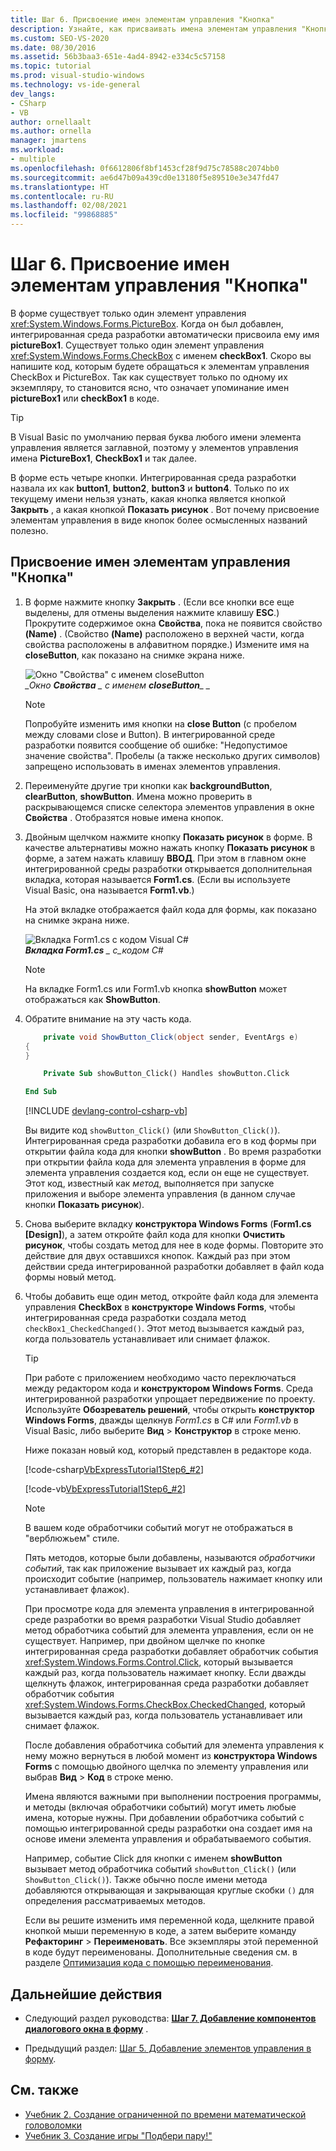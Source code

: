 ```yaml
---
title: Шаг 6. Присвоение имен элементам управления "Кнопка"
description: Узнайте, как присваивать имена элементам управления "Кнопка".
ms.custom: SEO-VS-2020
ms.date: 08/30/2016
ms.assetid: 56b3baa3-651e-4ad4-8942-e334c5c57158
ms.topic: tutorial
ms.prod: visual-studio-windows
ms.technology: vs-ide-general
dev_langs:
- CSharp
- VB
author: ornellaalt
ms.author: ornella
manager: jmartens
ms.workload:
- multiple
ms.openlocfilehash: 0f6612806f8bf1453cf28f9d75c78588c2074bb0
ms.sourcegitcommit: ae6d47b09a439cd0e13180f5e89510e3e347fd47
ms.translationtype: HT
ms.contentlocale: ru-RU
ms.lasthandoff: 02/08/2021
ms.locfileid: "99868885"
---
```

# <a name="step-6-name-your-button-controls"></a>Шаг 6. Присвоение имен элементам управления "Кнопка"

В форме существует только один элемент управления <xref:System.Windows.Forms.PictureBox>. Когда он был добавлен, интегрированная среда разработки автоматически присвоила ему имя **pictureBox1**. Существует только один элемент управления <xref:System.Windows.Forms.CheckBox> с именем **checkBox1**. Скоро вы напишите код, которым будете обращаться к элементам управления CheckBox и PictureBox. Так как существует только по одному их экземпляру, то становится ясно, что означает упоминание имен **pictureBox1** или **checkBox1** в коде.

> [!TIP]
> В Visual Basic по умолчанию первая буква любого имени элемента управления является заглавной, поэтому у элементов управления имена **PictureBox1**, **CheckBox1** и так далее.

В форме есть четыре кнопки. Интегрированная среда разработки назвала их как **button1**, **button2**, **button3** и **button4**. Только по их текущему имени нельзя узнать, какая кнопка является кнопкой **Закрыть** , а какая кнопкой **Показать рисунок** . Вот почему присвоение элементам управления в виде кнопок более осмысленных названий полезно.

## <a name="to-name-your-button-controls"></a>Присвоение имен элементам управления "Кнопка"

1. В форме нажмите кнопку **Закрыть** . (Если все кнопки все еще выделены, для отмены выделения нажмите клавишу **ESC**.) Прокрутите содержимое окна **Свойства**, пока не появится свойство **(Name)** . (Свойство **(Name)** расположено в верхней части, когда свойства расположены в алфавитном порядке.) Измените имя на **closeButton**, как показано на снимке экрана ниже.

    ![Окно "Свойства" с именем closeButton](../ide/media/express_setnameproperty.png)<br>*_Окно **Свойства** _ с именем* ***closeButton**_ _*

    > [!NOTE]
    > Попробуйте изменить имя кнопки на **close Button** (с пробелом между словами close и Button). В интегрированной среде разработки появится сообщение об ошибке: "Недопустимое значение свойства". Пробелы (а также несколько других символов) запрещено использовать в именах элементов управления.

1. Переименуйте другие три кнопки как **backgroundButton**, **clearButton**, **showButton**.
Имена можно проверить в раскрывающемся списке селектора элементов управления в окне **Свойства** . Отобразятся новые имена кнопок.

1. Двойным щелчком нажмите кнопку **Показать рисунок** в форме. В качестве альтернативы можно нажать кнопку **Показать рисунок** в форме, а затем нажать клавишу **ВВОД**. При этом в главном окне интегрированной среды разработки открывается дополнительная вкладка, которая называется **Form1.cs**. (Если вы используете Visual Basic, она называется **Form1.vb**.)

   На этой вкладке отображается файл кода для формы, как показано на снимке экрана ниже.

    ![Вкладка Form1.cs с кодом Visual C#](../ide/media/express_showbuttoncode.png)<br>
***Вкладка Form1.cs** _ с_кодом C#*

    > [!NOTE]
    > На вкладке Form1.cs или Form1.vb кнопка **showButton** может отображаться как **ShowButton**.

1. Обратите внимание на эту часть кода.

    ```csharp
        private void ShowButton_Click(object sender, EventArgs e)
    {
    }
    ```

    ```vb
        Private Sub showButton_Click() Handles showButton.Click

    End Sub
    ```

   [!INCLUDE [devlang-control-csharp-vb](./includes/devlang-control-csharp-vb.md)]

   Вы видите код `showButton_Click()` (или `ShowButton_Click()`). Интегрированная среда разработки добавила его в код формы при открытии файла кода для кнопки **showButton** . Во время разработки при открытии файла кода для элемента управления в форме для элемента управления создается код, если он еще не существует. Этот код, известный как *метод*, выполняется при запуске приложения и выборе элемента управления (в данном случае кнопки **Показать рисунок**).

1. Снова выберите вкладку **конструктора Windows Forms** (**Form1.cs [Design]**), а затем откройте файл кода для кнопки **Очистить рисунок**, чтобы создать метод для нее в коде формы. Повторите это действие для двух оставшихся кнопок. Каждый раз при этом действии среда интегрированной разработки добавляет в файл кода формы новый метод.

1. Чтобы добавить еще один метод, откройте файл кода для элемента управления **CheckBox** в **конструкторе Windows Forms**, чтобы интегрированная среда разработки создала метод `checkBox1_CheckedChanged()`. Этот метод вызывается каждый раз, когда пользователь устанавливает или снимает флажок.

   > [!TIP]
   > При работе с приложением необходимо часто переключаться между редактором кода и **конструктором Windows Forms**. Среда интегрированной разработки упрощает передвижение по проекту. Используйте **Обозреватель решений**, чтобы открыть **конструктор Windows Forms**, дважды щелкнув *Form1.cs* в C# или *Form1.vb* в Visual Basic, либо выберите **Вид** > **Конструктор** в строке меню.

    Ниже показан новый код, который представлен в редакторе кода.

    [!code-csharp[VbExpressTutorial1Step6_#2](../ide/codesnippet/CSharp/step-6-name-your-button-controls_2.cs)]

    [!code-vb[VbExpressTutorial1Step6_#2](../ide/codesnippet/VisualBasic/step-6-name-your-button-controls_2.vb)]

    > [!NOTE]
    > В вашем коде обработчики событий могут не отображаться в "верблюжьем" стиле.

    Пять методов, которые были добавлены, называются *обработчики событий*, так как приложение вызывает их каждый раз, когда происходит событие (например, пользователь нажимает кнопку или устанавливает флажок).

    При просмотре кода для элемента управления в интегрированной среде разработки во время разработки Visual Studio добавляет метод обработчика событий для элемента управления, если он не существует. Например, при двойном щелчке по кнопке интегрированная среда разработки добавляет обработчик события <xref:System.Windows.Forms.Control.Click>, который вызывается каждый раз, когда пользователь нажимает кнопку. Если дважды щелкнуть флажок, интегрированная среда разработки добавляет обработчик события <xref:System.Windows.Forms.CheckBox.CheckedChanged>, который вызывается каждый раз, когда пользователь устанавливает или снимает флажок.

    После добавления обработчика событий для элемента управления к нему можно вернуться в любой момент из **конструктора Windows Forms** с помощью двойного щелчка по элементу управления или выбрав **Вид** > **Код** в строке меню.

    Имена являются важными при выполнении построения программы, и методы (включая обработчики событий) могут иметь любые имена, которые нужны. При добавлении обработчика событий с помощью интегрированной среды разработки она создает имя на основе имени элемента управления и обрабатываемого события.

    Например, событие Click для кнопки с именем **showButton** вызывает метод обработчика событий `showButton_Click()` (или `ShowButton_Click()`). Также обычно после имени метода добавляются открывающая и закрывающая круглые скобки `()` для определения рассматриваемых методов.

    Если вы решите изменить имя переменной кода, щелкните правой кнопкой мыши переменную в коде, а затем выберите команду **Рефакторинг** > **Переименовать**. Все экземпляры этой переменной в коде будут переименованы. Дополнительные сведения см. в разделе [Оптимизация кода с помощью переименования](../ide/reference/rename.md).

## <a name="next-steps"></a>Дальнейшие действия

* Следующий раздел руководства: **[Шаг 7. Добавление компонентов диалогового окна в форму](../ide/step-7-add-dialog-components-to-your-form.md)** .

* Предыдущий раздел: [Шаг 5. Добавление элементов управления в форму](../ide/step-5-add-controls-to-your-form.md).

## <a name="see-also"></a>См. также

* [Учебник 2. Создание ограниченной по времени математической головоломки](tutorial-2-create-a-timed-math-quiz.md)
* [Учебник 3. Создание игры "Подбери пару!"](tutorial-3-create-a-matching-game.md)
